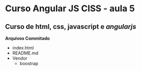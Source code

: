 # Curso Angular JS CISS - aula 5
## Curso de html, css, javascript e *angularjs* 

**Arquivos Commitado**
* index.html
* README.md
* Vendor
  * boostrap   
